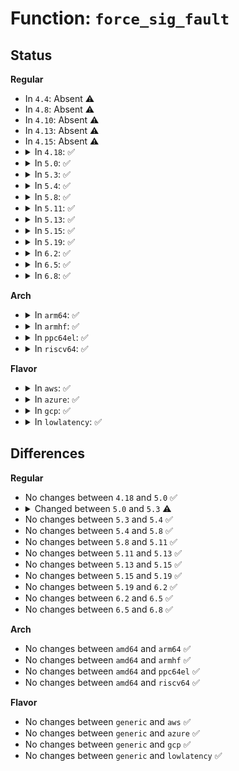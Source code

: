 # Function: <code>force_sig_fault</code>

## Status
<b>Regular</b>
<ul>
<li>
In <code>4.4</code>: Absent ⚠️
</li>
<li>
In <code>4.8</code>: Absent ⚠️
</li>
<li>
In <code>4.10</code>: Absent ⚠️
</li>
<li>
In <code>4.13</code>: Absent ⚠️
</li>
<li>
In <code>4.15</code>: Absent ⚠️
</li>
<li>
<details>
<summary>In <code>4.18</code>: ✅</summary>

```c
int force_sig_fault(int sig, int code, void *addr, struct task_struct *t);
```

**Collision:** Unique Global

**Inline:** No

**Transformation:** False

**Instances:**

```
In kernel/signal.c (ffffffff8109fed0)
Location: kernel/signal.c:1486
Inline: False
```
**Symbols:**

```
ffffffff8109fed0-ffffffff8109ff4a: force_sig_fault (STB_GLOBAL)
```
</details>
</li>
<li>
<details>
<summary>In <code>5.0</code>: ✅</summary>

```c
int force_sig_fault(int sig, int code, void *addr, struct task_struct *t);
```

**Collision:** Unique Global

**Inline:** No

**Transformation:** False

**Instances:**

```
In kernel/signal.c (ffffffff810a8240)
Location: kernel/signal.c:1572
Inline: False
Direct callers:
  - arch/x86/kernel/traps.c:math_error
  - arch/x86/kernel/traps.c:do_trap
  - arch/x86/kernel/ptrace.c:user_single_step_report
  - arch/x86/kernel/umip.c:fixup_umip_exception
  - arch/x86/mm/fault.c:mm_fault_error
  - arch/x86/mm/fault.c:__bad_area_nosemaphore
  - arch/x86/mm/fault.c:no_context
```
**Symbols:**

```
ffffffff810a8240-ffffffff810a82ae: force_sig_fault (STB_GLOBAL)
```
</details>
</li>
<li>
<details>
<summary>In <code>5.3</code>: ✅</summary>

```c
int force_sig_fault(int sig, int code, void *addr);
```

**Collision:** Unique Global

**Inline:** No

**Transformation:** False

**Instances:**

```
In kernel/signal.c (ffffffff810ae7b0)
Location: kernel/signal.c:1674
Inline: False
Direct callers:
  - arch/x86/kernel/traps.c:math_error
  - arch/x86/kernel/traps.c:do_trap
  - arch/x86/kernel/ptrace.c:user_single_step_report
  - arch/x86/kernel/umip.c:fixup_umip_exception
  - arch/x86/mm/fault.c:mm_fault_error
  - arch/x86/mm/fault.c:__bad_area_nosemaphore
  - arch/x86/mm/fault.c:no_context
```
**Symbols:**

```
ffffffff810ae7b0-ffffffff810ae829: force_sig_fault (STB_GLOBAL)
```
</details>
</li>
<li>
<details>
<summary>In <code>5.4</code>: ✅</summary>

```c
int force_sig_fault(int sig, int code, void *addr);
```

**Collision:** Unique Global

**Inline:** No

**Transformation:** False

**Instances:**

```
In kernel/signal.c (ffffffff810b4dc0)
Location: kernel/signal.c:1679
Inline: False
Direct callers:
  - arch/x86/kernel/traps.c:math_error
  - arch/x86/kernel/traps.c:do_trap
  - arch/x86/kernel/ptrace.c:user_single_step_report
  - arch/x86/kernel/umip.c:fixup_umip_exception
  - arch/x86/mm/fault.c:mm_fault_error
  - arch/x86/mm/fault.c:__bad_area_nosemaphore
  - arch/x86/mm/fault.c:no_context
```
**Symbols:**

```
ffffffff810b4dc0-ffffffff810b4e39: force_sig_fault (STB_GLOBAL)
```
</details>
</li>
<li>
<details>
<summary>In <code>5.8</code>: ✅</summary>

```c
int force_sig_fault(int sig, int code, void *addr);
```

**Collision:** Unique Global

**Inline:** No

**Transformation:** False

**Instances:**

```
In kernel/signal.c (ffffffff810bda50)
Location: kernel/signal.c:1675
Inline: False
Direct callers:
  - arch/x86/entry/vsyscall/vsyscall_64.c:emulate_vsyscall
  - arch/x86/kernel/traps.c:math_error
  - arch/x86/kernel/traps.c:do_trap
  - arch/x86/kernel/ptrace.c:user_single_step_report
  - arch/x86/kernel/cpu/intel.c:handle_guest_split_lock
  - arch/x86/kernel/umip.c:fixup_umip_exception
  - arch/x86/mm/fault.c:mm_fault_error
  - arch/x86/mm/fault.c:__bad_area_nosemaphore
  - arch/x86/mm/fault.c:no_context
```
**Symbols:**

```
ffffffff810bda50-ffffffff810bdab4: force_sig_fault (STB_GLOBAL)
```
</details>
</li>
<li>
<details>
<summary>In <code>5.11</code>: ✅</summary>

```c
int force_sig_fault(int sig, int code, void *addr);
```

**Collision:** Unique Global

**Inline:** No

**Transformation:** False

**Instances:**

```
In kernel/signal.c (ffffffff810b8d60)
Location: kernel/signal.c:1676
Inline: False
Direct callers:
  - arch/x86/entry/vsyscall/vsyscall_64.c:write_ok_or_segv
  - arch/x86/kernel/traps.c:math_error
  - arch/x86/kernel/traps.c:do_trap
  - arch/x86/kernel/ptrace.c:user_single_step_report
  - arch/x86/kernel/cpu/intel.c:handle_guest_split_lock
  - arch/x86/kernel/umip.c:fixup_umip_exception
  - arch/x86/kernel/sev-es.c:safe_stack_exc_vmm_communication
  - arch/x86/mm/fault.c:mm_fault_error
  - arch/x86/mm/fault.c:__bad_area_nosemaphore
  - arch/x86/mm/fault.c:no_context
```
**Symbols:**

```
ffffffff810b8d60-ffffffff810b8dc4: force_sig_fault (STB_GLOBAL)
```
</details>
</li>
<li>
<details>
<summary>In <code>5.13</code>: ✅</summary>

```c
int force_sig_fault(int sig, int code, void *addr);
```

**Collision:** Unique Global

**Inline:** No

**Transformation:** False

**Instances:**

```
In kernel/signal.c (ffffffff810ba350)
Location: kernel/signal.c:1678
Inline: False
Direct callers:
  - arch/x86/entry/vsyscall/vsyscall_64.c:emulate_vsyscall
  - arch/x86/kernel/traps.c:math_error
  - arch/x86/kernel/traps.c:do_trap
  - arch/x86/kernel/ptrace.c:user_single_step_report
  - arch/x86/kernel/cpu/intel.c:handle_bus_lock
  - arch/x86/kernel/cpu/intel.c:handle_guest_split_lock
  - arch/x86/kernel/umip.c:fixup_umip_exception
  - arch/x86/kernel/sev.c:user_exc_vmm_communication
  - arch/x86/mm/fault.c:do_user_addr_fault
  - arch/x86/mm/fault.c:__bad_area_nosemaphore
  - arch/x86/mm/fault.c:kernelmode_fixup_or_oops
```
**Symbols:**

```
ffffffff810ba350-ffffffff810ba3b4: force_sig_fault (STB_GLOBAL)
```
</details>
</li>
<li>
<details>
<summary>In <code>5.15</code>: ✅</summary>

```c
int force_sig_fault(int sig, int code, void *addr);
```

**Collision:** Unique Global

**Inline:** No

**Transformation:** False

**Instances:**

```
In kernel/signal.c (ffffffff810ccbb0)
Location: kernel/signal.c:1721
Inline: False
Direct callers:
  - arch/x86/entry/vsyscall/vsyscall_64.c:emulate_vsyscall
  - arch/x86/kernel/traps.c:math_error
  - arch/x86/kernel/traps.c:do_trap
  - arch/x86/kernel/ptrace.c:user_single_step_report
  - arch/x86/kernel/cpu/intel.c:handle_bus_lock
  - arch/x86/kernel/cpu/intel.c:handle_guest_split_lock
  - arch/x86/kernel/umip.c:fixup_umip_exception
  - arch/x86/kernel/sev.c:user_exc_vmm_communication
  - arch/x86/mm/fault.c:do_user_addr_fault
  - arch/x86/mm/fault.c:__bad_area_nosemaphore
  - arch/x86/mm/fault.c:kernelmode_fixup_or_oops
```
**Symbols:**

```
ffffffff810ccbb0-ffffffff810ccc16: force_sig_fault (STB_GLOBAL)
```
</details>
</li>
<li>
<details>
<summary>In <code>5.19</code>: ✅</summary>

```c
int force_sig_fault(int sig, int code, void *addr);
```

**Collision:** Unique Global

**Inline:** No

**Transformation:** False

**Instances:**

```
In kernel/signal.c (ffffffff810e3ef0)
Location: kernel/signal.c:1722
Inline: False
Direct callers:
  - arch/x86/entry/vsyscall/vsyscall_64.c:emulate_vsyscall
  - arch/x86/kernel/traps.c:handle_xfd_event
  - arch/x86/kernel/traps.c:math_error
  - arch/x86/kernel/traps.c:do_trap
  - arch/x86/kernel/ptrace.c:user_single_step_report
  - arch/x86/kernel/cpu/intel.c:handle_bus_lock
  - arch/x86/kernel/cpu/intel.c:handle_guest_split_lock
  - arch/x86/kernel/umip.c:fixup_umip_exception
  - arch/x86/kernel/sev.c:user_exc_vmm_communication
  - arch/x86/mm/fault.c:do_user_addr_fault
  - arch/x86/mm/fault.c:__bad_area_nosemaphore
  - arch/x86/mm/fault.c:kernelmode_fixup_or_oops
```
**Symbols:**

```
ffffffff810e3ef0-ffffffff810e3f76: force_sig_fault (STB_GLOBAL)
```
</details>
</li>
<li>
<details>
<summary>In <code>6.2</code>: ✅</summary>

```c
int force_sig_fault(int sig, int code, void *addr);
```

**Collision:** Unique Global

**Inline:** No

**Transformation:** False

**Instances:**

```
In kernel/signal.c (ffffffff81104550)
Location: kernel/signal.c:1723
Inline: False
Direct callers:
  - arch/x86/entry/vsyscall/vsyscall_64.c:emulate_vsyscall
  - arch/x86/kernel/traps.c:handle_xfd_event
  - arch/x86/kernel/traps.c:math_error
  - arch/x86/kernel/traps.c:do_trap
  - arch/x86/kernel/ptrace.c:user_single_step_report
  - arch/x86/kernel/cpu/intel.c:handle_bus_lock
  - arch/x86/kernel/cpu/intel.c:handle_guest_split_lock
  - arch/x86/kernel/umip.c:fixup_umip_exception
  - arch/x86/kernel/sev.c:user_exc_vmm_communication
  - arch/x86/mm/fault.c:do_user_addr_fault
  - arch/x86/mm/fault.c:__bad_area_nosemaphore
  - arch/x86/mm/fault.c:kernelmode_fixup_or_oops
```
**Symbols:**

```
ffffffff81104550-ffffffff811045d6: force_sig_fault (STB_GLOBAL)
```
</details>
</li>
<li>
<details>
<summary>In <code>6.5</code>: ✅</summary>

```c
int force_sig_fault(int sig, int code, void *addr);
```

**Collision:** Unique Global

**Inline:** No

**Transformation:** False

**Instances:**

```
In kernel/signal.c (ffffffff811107d0)
Location: kernel/signal.c:1729
Inline: False
Direct callers:
  - arch/x86/entry/vsyscall/vsyscall_64.c:emulate_vsyscall
  - arch/x86/kernel/traps.c:handle_xfd_event
  - arch/x86/kernel/traps.c:math_error
  - arch/x86/kernel/traps.c:do_trap
  - arch/x86/kernel/ptrace.c:user_single_step_report
  - arch/x86/kernel/cpu/intel.c:handle_bus_lock
  - arch/x86/kernel/cpu/intel.c:handle_guest_split_lock
  - arch/x86/kernel/umip.c:fixup_umip_exception
  - arch/x86/kernel/sev.c:user_exc_vmm_communication
  - arch/x86/mm/fault.c:do_user_addr_fault
  - arch/x86/mm/fault.c:__bad_area_nosemaphore
  - arch/x86/mm/fault.c:kernelmode_fixup_or_oops
```
**Symbols:**

```
ffffffff811107d0-ffffffff81110856: force_sig_fault (STB_GLOBAL)
```
</details>
</li>
<li>
<details>
<summary>In <code>6.8</code>: ✅</summary>

```c
int force_sig_fault(int sig, int code, void *addr);
```

**Collision:** Unique Global

**Inline:** No

**Transformation:** False

**Instances:**

```
In kernel/signal.c (ffffffff8111a120)
Location: kernel/signal.c:1729
Inline: False
Direct callers:
  - arch/x86/entry/vsyscall/vsyscall_64.c:emulate_vsyscall
  - arch/x86/kernel/traps.c:handle_xfd_event
  - arch/x86/kernel/traps.c:math_error
  - arch/x86/kernel/traps.c:do_trap
  - arch/x86/kernel/ptrace.c:user_single_step_report
  - arch/x86/kernel/cpu/intel.c:handle_bus_lock
  - arch/x86/kernel/cpu/intel.c:handle_guest_split_lock
  - arch/x86/kernel/umip.c:fixup_umip_exception
  - arch/x86/kernel/sev.c:user_exc_vmm_communication
  - arch/x86/kernel/cet.c:do_user_cp_fault
  - arch/x86/mm/fault.c:do_user_addr_fault
  - arch/x86/mm/fault.c:__bad_area_nosemaphore
  - arch/x86/mm/fault.c:kernelmode_fixup_or_oops
```
**Symbols:**

```
ffffffff8111a120-ffffffff8111a1a6: force_sig_fault (STB_GLOBAL)
```
</details>
</li>
</ul>
<b>Arch</b>
<ul>
<li>
<details>
<summary>In <code>arm64</code>: ✅</summary>

```c
int force_sig_fault(int sig, int code, void *addr);
```

**Collision:** Unique Global

**Inline:** No

**Transformation:** False

**Instances:**

```
In kernel/signal.c (ffff800010110f50)
Location: kernel/signal.c:1679
Inline: False
Direct callers:
  - arch/arm64/kernel/traps.c:bad_el0_sync
```
**Symbols:**

```
ffff800010110f50-ffff800010110fd0: force_sig_fault (STB_GLOBAL)
```
</details>
</li>
<li>
<details>
<summary>In <code>armhf</code>: ✅</summary>

```c
int force_sig_fault(int sig, int code, void *addr);
```

**Collision:** Unique Global

**Inline:** No

**Transformation:** False

**Instances:**

```
In kernel/signal.c (c0368748)
Location: kernel/signal.c:1679
Inline: False
Direct callers:
  - arch/arm/kernel/ptrace.c:break_trap
  - arch/arm/mm/alignment.c:do_alignment
```
**Symbols:**

```
c0368748-c03687dc: force_sig_fault (STB_GLOBAL)
```
</details>
</li>
<li>
<details>
<summary>In <code>ppc64el</code>: ✅</summary>

```c
int force_sig_fault(int sig, int code, void *addr);
```

**Collision:** Unique Global

**Inline:** No

**Transformation:** False

**Instances:**

```
In kernel/signal.c (c000000000158830)
Location: kernel/signal.c:1679
Inline: False
Direct callers:
  - arch/powerpc/kernel/process.c:do_break
  - arch/powerpc/kernel/traps.c:_exception
  - arch/powerpc/kernel/traps.c:_exception
  - arch/powerpc/kernel/traps.c:user_single_step_report
  - arch/powerpc/mm/fault.c:__do_page_fault
```
**Symbols:**

```
c000000000158830-c0000000001588bc: force_sig_fault (STB_GLOBAL)
```
</details>
</li>
<li>
<details>
<summary>In <code>riscv64</code>: ✅</summary>

```c
int force_sig_fault(int sig, int code, void *addr);
```

**Collision:** Unique Global

**Inline:** No

**Transformation:** False

**Instances:**

```
In kernel/signal.c (ffffffe0000d09a0)
Location: kernel/signal.c:1679
Inline: False
Direct callers:
  - arch/riscv/kernel/traps.c:do_trap_break
  - arch/riscv/kernel/traps.c:do_trap
```
**Symbols:**

```
ffffffe0000d09a0-ffffffe0000d09dc: force_sig_fault (STB_GLOBAL)
```
</details>
</li>
</ul>
<b>Flavor</b>
<ul>
<li>
<details>
<summary>In <code>aws</code>: ✅</summary>

```c
int force_sig_fault(int sig, int code, void *addr);
```

**Collision:** Unique Global

**Inline:** No

**Transformation:** False

**Instances:**

```
In kernel/signal.c (ffffffff810af130)
Location: kernel/signal.c:1679
Inline: False
Direct callers:
  - arch/x86/kernel/traps.c:math_error
  - arch/x86/kernel/traps.c:do_trap
  - arch/x86/kernel/ptrace.c:user_single_step_report
  - arch/x86/kernel/umip.c:fixup_umip_exception
  - arch/x86/mm/fault.c:mm_fault_error
  - arch/x86/mm/fault.c:__bad_area_nosemaphore
  - arch/x86/mm/fault.c:no_context
```
**Symbols:**

```
ffffffff810af130-ffffffff810af1a9: force_sig_fault (STB_GLOBAL)
```
</details>
</li>
<li>
<details>
<summary>In <code>azure</code>: ✅</summary>

```c
int force_sig_fault(int sig, int code, void *addr);
```

**Collision:** Unique Global

**Inline:** No

**Transformation:** False

**Instances:**

```
In kernel/signal.c (ffffffff8109da80)
Location: kernel/signal.c:1679
Inline: False
Direct callers:
  - arch/x86/kernel/traps.c:math_error
  - arch/x86/kernel/traps.c:do_trap
  - arch/x86/kernel/ptrace.c:user_single_step_report
  - arch/x86/kernel/umip.c:fixup_umip_exception
  - arch/x86/mm/fault.c:mm_fault_error
  - arch/x86/mm/fault.c:__bad_area_nosemaphore
  - arch/x86/mm/fault.c:no_context
```
**Symbols:**

```
ffffffff8109da80-ffffffff8109daf9: force_sig_fault (STB_GLOBAL)
```
</details>
</li>
<li>
<details>
<summary>In <code>gcp</code>: ✅</summary>

```c
int force_sig_fault(int sig, int code, void *addr);
```

**Collision:** Unique Global

**Inline:** No

**Transformation:** False

**Instances:**

```
In kernel/signal.c (ffffffff810ae690)
Location: kernel/signal.c:1679
Inline: False
Direct callers:
  - arch/x86/kernel/traps.c:math_error
  - arch/x86/kernel/traps.c:do_trap
  - arch/x86/kernel/ptrace.c:user_single_step_report
  - arch/x86/kernel/umip.c:fixup_umip_exception
  - arch/x86/mm/fault.c:mm_fault_error
  - arch/x86/mm/fault.c:__bad_area_nosemaphore
  - arch/x86/mm/fault.c:no_context
```
**Symbols:**

```
ffffffff810ae690-ffffffff810ae709: force_sig_fault (STB_GLOBAL)
```
</details>
</li>
<li>
<details>
<summary>In <code>lowlatency</code>: ✅</summary>

```c
int force_sig_fault(int sig, int code, void *addr);
```

**Collision:** Unique Global

**Inline:** No

**Transformation:** False

**Instances:**

```
In kernel/signal.c (ffffffff810b6900)
Location: kernel/signal.c:1679
Inline: False
Direct callers:
  - arch/x86/kernel/traps.c:math_error
  - arch/x86/kernel/traps.c:do_trap
  - arch/x86/kernel/ptrace.c:user_single_step_report
  - arch/x86/kernel/umip.c:fixup_umip_exception
  - arch/x86/mm/fault.c:mm_fault_error
  - arch/x86/mm/fault.c:__bad_area_nosemaphore
  - arch/x86/mm/fault.c:no_context
```
**Symbols:**

```
ffffffff810b6900-ffffffff810b6979: force_sig_fault (STB_GLOBAL)
```
</details>
</li>
</ul>

## Differences
<b>Regular</b>
<ul>
<li>
No changes between <code>4.18</code> and <code>5.0</code> ✅
</li>
<li>
<details>
<summary>Changed between <code>5.0</code> and <code>5.3</code> ⚠️</summary>
<ul>
<li>
<b>Param removed. </b>
<code>struct task_struct *t</code>
</li>
</ul>
</details>
</li>
<li>
No changes between <code>5.3</code> and <code>5.4</code> ✅
</li>
<li>
No changes between <code>5.4</code> and <code>5.8</code> ✅
</li>
<li>
No changes between <code>5.8</code> and <code>5.11</code> ✅
</li>
<li>
No changes between <code>5.11</code> and <code>5.13</code> ✅
</li>
<li>
No changes between <code>5.13</code> and <code>5.15</code> ✅
</li>
<li>
No changes between <code>5.15</code> and <code>5.19</code> ✅
</li>
<li>
No changes between <code>5.19</code> and <code>6.2</code> ✅
</li>
<li>
No changes between <code>6.2</code> and <code>6.5</code> ✅
</li>
<li>
No changes between <code>6.5</code> and <code>6.8</code> ✅
</li>
</ul>
<b>Arch</b>
<ul>
<li>
No changes between <code>amd64</code> and <code>arm64</code> ✅
</li>
<li>
No changes between <code>amd64</code> and <code>armhf</code> ✅
</li>
<li>
No changes between <code>amd64</code> and <code>ppc64el</code> ✅
</li>
<li>
No changes between <code>amd64</code> and <code>riscv64</code> ✅
</li>
</ul>
<b>Flavor</b>
<ul>
<li>
No changes between <code>generic</code> and <code>aws</code> ✅
</li>
<li>
No changes between <code>generic</code> and <code>azure</code> ✅
</li>
<li>
No changes between <code>generic</code> and <code>gcp</code> ✅
</li>
<li>
No changes between <code>generic</code> and <code>lowlatency</code> ✅
</li>
</ul>
